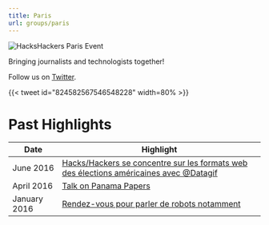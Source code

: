 ```yaml
---
title: Paris
url: groups/paris
---
```


![HacksHackers Paris Event](https://pbs.twimg.com/media/ChEbRxKW4AUmD5d?format=jpg&name=large)

Bringing journalists and technologists together!

Follow us on [Twitter](https://twitter.com/HacksHackersPAR).

{{< tweet id="824582567546548228" width=80% >}}

# Past Highlights

| **Date**  | **Highlight** |  
|-----------|---------------|  
| June 2016 | [Hacks/Hackers se concentre sur les formats web des élections américaines  avec @Datagif](https://twitter.com/HacksHackersPAR/status/743418189443440642) |
| April 2016 | [Talk on Panama Papers](https://twitter.com/HacksHackersPAR/status/720972809669844994) |   
| January 2016 | [Rendez-vous pour parler de robots notamment](https://twitter.com/HacksHackersPAR/status/684418662028210176) |
